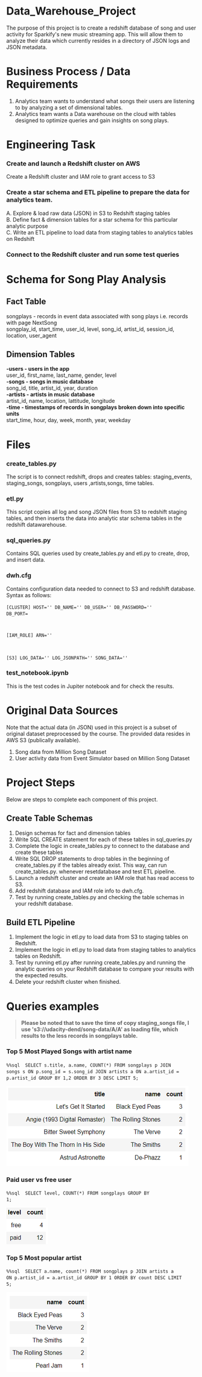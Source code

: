 # Data_Warehouse_Project
The purpose of this project is to create a redshift database of song and user activity for Sparkify's new music streaming app. This will allow them to analyze their data which currently resides in a directory of JSON logs and JSON metadata.
# Business Process / Data Requirements
  1. Analytics team wants to understand what songs their users are listening to by analyzing a set of dimensional tables.
  2. Analytics team wants a Data warehouse on the cloud with tables designed to optimize queries and gain insights on song plays.
# Engineering Task
### Create and launch a Redshift cluster on AWS
  Create a Redshift cluster and IAM role to grant access to S3
### Create a star schema and ETL pipeline to prepare the data for analytics team.  
  A. Explore & load raw data (JSON) in S3 to Redshift staging tables  
  B. Define fact & dimension tables for a star schema for this particular analytic purpose  
  C. Write an ETL pipeline to load data from staging tables to analytics tables on Redshift  
### Connect to the Redshift cluster and run some test queries
# Schema for Song Play Analysis
##  Fact Table  
songplays - records in event data associated with song plays i.e. records with page NextSong  
songplay_id, start_time, user_id, level, song_id, artist_id, session_id, location, user_agent  
##  Dimension Tables  
**-users - users in the app**<br>
user_id, first_name, last_name, gender, level  
**-songs - songs in music database**<br>
song_id, title, artist_id, year, duration  
**-artists - artists in music database**<br>
artist_id, name, location, lattitude, longitude  
**-time - timestamps of records in songplays broken down into specific units**<br>
start_time, hour, day, week, month, year, weekday
# Files
### create_tables.py
The script is to connect redshift,  drops and creates tables: staging_events, staging_songs, songplays, users ,artists,songs, time tables.

### etl.py
This script copies all log and song JSON files from S3 to redshift staging tables, and then inserts the data into analytic star schema tables in the redshift datawarehouse.

### sql_queries.py
Contains SQL queries used by create_tables.py and etl.py to create, drop, and insert data.

### dwh.cfg
Contains configuration data needed to connect to S3 and redshift database. Syntax as follows:

<code>[CLUSTER]
HOST=''
DB_NAME=''
DB_USER=''
DB_PASSWORD=''
DB_PORT=

[IAM_ROLE]
ARN=''

[S3]
LOG_DATA=''
LOG_JSONPATH=''
SONG_DATA=''</code>

### test_notebook.ipynb
This is the test codes in Jupiter notebook and for check the results.


# Original Data Sources
Note that the actual data (in JSON) used in this project is a subset of original dataset preprocessed by the course. The provided data resides in AWS S3 (publically available).

1. Song data from Million Song Dataset
2. User activity data from Event Simulator based on Million Song Dataset

# Project Steps
Below are steps to complete each component of this project.

## Create Table Schemas
1. Design schemas for fact and dimension tables
2. Write SQL CREATE statement for each of these tables in sql_queries.py
3. Complete the logic in create_tables.py to connect to the database and create these tables
4. Write SQL DROP statements to drop tables in the beginning of create_tables.py if the tables already exist. This way, can run create_tables.py. whenever resetdatabase and test ETL pipeline.
5. Launch a redshift cluster and create an IAM role that has read access to S3.
6. Add redshift database and IAM role info to dwh.cfg.
7. Test by running create_tables.py and checking the table schemas in your redshift database. 
## Build ETL Pipeline
1. Implement the logic in etl.py to load data from S3 to staging tables on Redshift.
2. Implement the logic in etl.py to load data from staging tables to analytics tables on Redshift.
3. Test by running etl.py after running create_tables.py and running the analytic queries on your Redshift database to compare your results with the expected results.
4. Delete your redshift cluster when finished.

# Queries examples

 > **Please be noted that to save the time of copy staging_songs file, I use 's3://udacity-dend/song-data/A/A' as loading file, which results to the less records in songplays table.**
### Top 5 Most Played Songs with artist name


 <code>%%sql
​
SELECT  s.title, a.name, COUNT(*) 
FROM songplays p
JOIN songs  s
ON p.song_id = s.song_id 
JOIN artists a
ON a.artist_id = p.artist_id
GROUP BY 1,2
ORDER BY 3 DESC 
LIMIT 5;</code>
 
![Tux, the Linux mascot](https://github.com/Melodywangxy/Data_Warehouse_Project/blob/main/Image/1topsongs.png)
### Paid user vs free user

<code>%%sql
​
SELECT  level, COUNT(*)
FROM songplays 
GROUP BY 1;</code><br>

![Tux, the Linux mascot](https://github.com/Melodywangxy/Data_Warehouse_Project/blob/main/Image/2paidUser.png)
### Top 5 Most popular artist

<code>%%sql
​
SELECT a.name, count(*)
FROM songplays p
JOIN artists a
ON p.artist_id = a.artist_id
GROUP BY 1
ORDER BY count DESC
LIMIT 5;</code> <br>

![Tux, the Linux mascot](https://github.com/Melodywangxy/Data_Warehouse_Project/blob/main/Image/3topartists.png)

